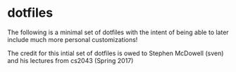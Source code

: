 # dotfiles
The following is a minimal set of dotfiles with the intent of being able to later include much more personal customizations!

The credit for this intial set of dotfiles is owed to Stephen McDowell (sven) and his lectures from cs2043 (Spring 2017)
